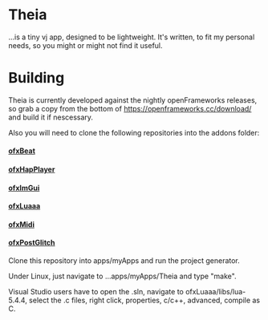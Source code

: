 # Theia
 ...is a tiny vj app, designed to be lightweight.
 It's written, to fit my personal needs, so you might or might not find it useful.
 
 # Building
 Theia is currently developed against the nightly openFrameworks releases, so grab a copy from the bottom of https://openframeworks.cc/download/ and build it if nescessary.
 
 Also you will need to clone the following repositories into the addons folder:
 #### [ofxBeat](https://github.com/darrenmothersele/ofxBeat) 
 #### [ofxHapPlayer](https://github.com/bangnoise/ofxHapPlayer)
 #### [ofxImGui](https://github.com/jvcleave/ofxImGui)
 #### [ofxLuaaa](https://github.com/arnkov/ofxLuaaa)
 #### [ofxMidi](https://github.com/danomatika/ofxMidi)
 #### [ofxPostGlitch](https://github.com/arnkov/ofxPostGlitch)
 
 Clone this repository into apps/myApps and run the project generator.
 
 Under Linux, just navigate to ...apps/myApps/Theia and type "make".
 
 Visual Studio users have to open the .sln, navigate to ofxLuaaa/libs/lua-5.4.4, select the .c files, right click, properties, c/c++, advanced, compile as C.
